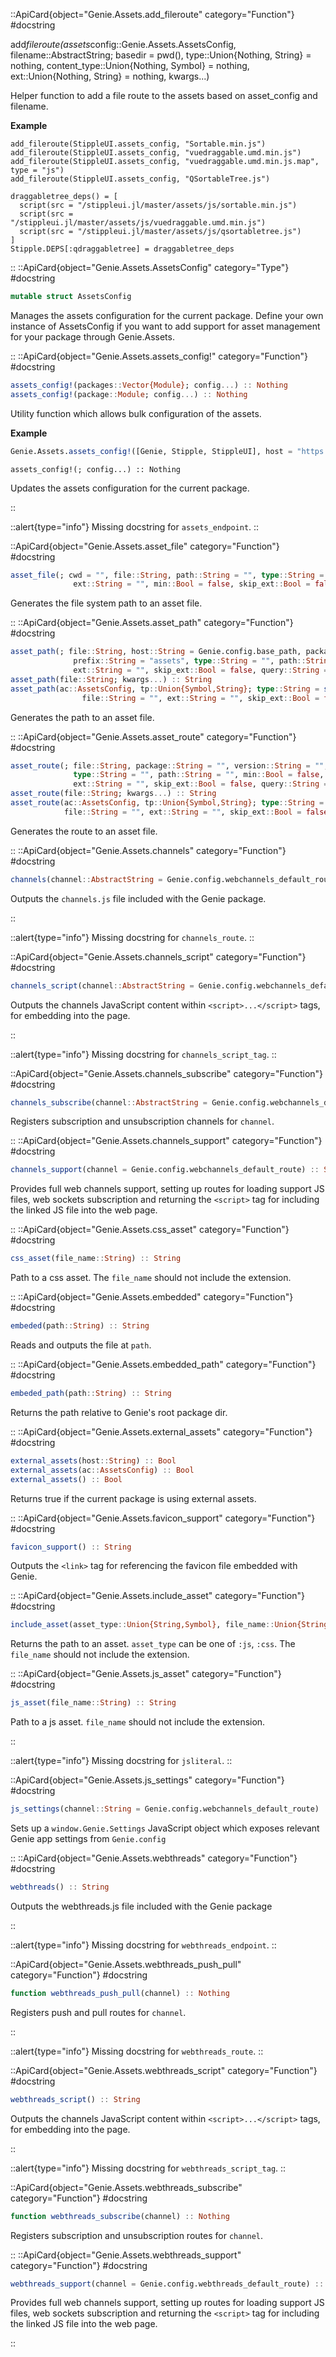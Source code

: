 

::ApiCard{object="Genie.Assets.add_fileroute" category="Function"}
#docstring


add*fileroute(assets*config::Genie.Assets.AssetsConfig, filename::AbstractString;     basedir = pwd(),     type::Union{Nothing, String} = nothing,     content_type::Union{Nothing, Symbol} = nothing,     ext::Union{Nothing, String} = nothing, kwargs...)

Helper function to add a file route to the assets based on asset_config and filename.

**Example**

```
add_fileroute(StippleUI.assets_config, "Sortable.min.js")
add_fileroute(StippleUI.assets_config, "vuedraggable.umd.min.js")
add_fileroute(StippleUI.assets_config, "vuedraggable.umd.min.js.map", type = "js")
add_fileroute(StippleUI.assets_config, "QSortableTree.js")

draggabletree_deps() = [
  script(src = "/stippleui.jl/master/assets/js/sortable.min.js")
  script(src = "/stippleui.jl/master/assets/js/vuedraggable.umd.min.js")
  script(src = "/stippleui.jl/master/assets/js/qsortabletree.js")
]
Stipple.DEPS[:qdraggabletree] = draggabletree_deps
```

::
::ApiCard{object="Genie.Assets.AssetsConfig" category="Type"}
#docstring


```julia
mutable struct AssetsConfig
```

Manages the assets configuration for the current package. Define your own instance of AssetsConfig if you want to add support for asset management for your package through Genie.Assets.

::
::ApiCard{object="Genie.Assets.assets_config!" category="Function"}
#docstring


```julia
assets_config!(packages::Vector{Module}; config...) :: Nothing
assets_config!(package::Module; config...) :: Nothing
```

Utility function which allows bulk configuration of the assets.

**Example**

```julia
Genie.Assets.assets_config!([Genie, Stipple, StippleUI], host = "https://cdn.statically.io/gh/GenieFramework")
```


```
assets_config!(; config...) :: Nothing
```

Updates the assets configuration for the current package.

::

::alert{type="info"}Missing docstring for `assets_endpoint`. ::


::ApiCard{object="Genie.Assets.asset_file" category="Function"}
#docstring


```julia
asset_file(; cwd = "", file::String, path::String = "", type::String = "", prefix::String = "assets",
              ext::String = "", min::Bool = false, skip_ext::Bool = false) :: String
```

Generates the file system path to an asset file.

::
::ApiCard{object="Genie.Assets.asset_path" category="Function"}
#docstring


```julia
asset_path(; file::String, host::String = Genie.config.base_path, package::String = "", version::String = "",
              prefix::String = "assets", type::String = "", path::String = "", min::Bool = false,
              ext::String = "", skip_ext::Bool = false, query::String = "") :: String
asset_path(file::String; kwargs...) :: String
asset_path(ac::AssetsConfig, tp::Union{Symbol,String}; type::String = string(tp), path::String = "",
                file::String = "", ext::String = "", skip_ext::Bool = false, query::String = "") :: String
```

Generates the path to an asset file.

::
::ApiCard{object="Genie.Assets.asset_route" category="Function"}
#docstring


```julia
asset_route(; file::String, package::String = "", version::String = "", prefix::String = "assets",
              type::String = "", path::String = "", min::Bool = false,
              ext::String = "", skip_ext::Bool = false, query::String = "") :: String
asset_route(file::String; kwargs...) :: String
asset_route(ac::AssetsConfig, tp::Union{Symbol,String}; type::String = string(tp), path::String = "",
            file::String = "", ext::String = "", skip_ext::Bool = false, query::String = "") :: String
```

Generates the route to an asset file.

::
::ApiCard{object="Genie.Assets.channels" category="Function"}
#docstring


```julia
channels(channel::AbstractString = Genie.config.webchannels_default_route) :: String
```

Outputs the `channels.js` file included with the Genie package.

::

::alert{type="info"}Missing docstring for `channels_route`. ::


::ApiCard{object="Genie.Assets.channels_script" category="Function"}
#docstring


```julia
channels_script(channel::AbstractString = Genie.config.webchannels_default_route) :: String
```

Outputs the channels JavaScript content within `<script>...</script>` tags, for embedding into the page.

::

::alert{type="info"}Missing docstring for `channels_script_tag`. ::


::ApiCard{object="Genie.Assets.channels_subscribe" category="Function"}
#docstring


```julia
channels_subscribe(channel::AbstractString = Genie.config.webchannels_default_route) :: Nothing
```

Registers subscription and unsubscription channels for `channel`.

::
::ApiCard{object="Genie.Assets.channels_support" category="Function"}
#docstring


```julia
channels_support(channel = Genie.config.webchannels_default_route) :: String
```

Provides full web channels support, setting up routes for loading support JS files, web sockets subscription and returning the `<script>` tag for including the linked JS file into the web page.

::
::ApiCard{object="Genie.Assets.css_asset" category="Function"}
#docstring


```julia
css_asset(file_name::String) :: String
```

Path to a css asset. The `file_name` should not include the extension.

::
::ApiCard{object="Genie.Assets.embedded" category="Function"}
#docstring


```julia
embeded(path::String) :: String
```

Reads and outputs the file at `path`.

::
::ApiCard{object="Genie.Assets.embedded_path" category="Function"}
#docstring


```julia
embeded_path(path::String) :: String
```

Returns the path relative to Genie's root package dir.

::
::ApiCard{object="Genie.Assets.external_assets" category="Function"}
#docstring


```julia
external_assets(host::String) :: Bool
external_assets(ac::AssetsConfig) :: Bool
external_assets() :: Bool
```

Returns true if the current package is using external assets.

::
::ApiCard{object="Genie.Assets.favicon_support" category="Function"}
#docstring


```julia
favicon_support() :: String
```

Outputs the `<link>` tag for referencing the favicon file embedded with Genie.

::
::ApiCard{object="Genie.Assets.include_asset" category="Function"}
#docstring


```julia
include_asset(asset_type::Union{String,Symbol}, file_name::Union{String,Symbol}) :: String
```

Returns the path to an asset. `asset_type` can be one of `:js`, `:css`. The `file_name` should not include the extension.

::
::ApiCard{object="Genie.Assets.js_asset" category="Function"}
#docstring


```julia
js_asset(file_name::String) :: String
```

Path to a js asset. `file_name` should not include the extension.

::

::alert{type="info"}Missing docstring for `jsliteral`. ::


::ApiCard{object="Genie.Assets.js_settings" category="Function"}
#docstring


```julia
js_settings(channel::String = Genie.config.webchannels_default_route) :: String
```

Sets up a `window.Genie.Settings` JavaScript object which exposes relevant Genie app settings from `Genie.config`

::
::ApiCard{object="Genie.Assets.webthreads" category="Function"}
#docstring


```julia
webthreads() :: String
```

Outputs the webthreads.js file included with the Genie package

::

::alert{type="info"}Missing docstring for `webthreads_endpoint`. ::


::ApiCard{object="Genie.Assets.webthreads_push_pull" category="Function"}
#docstring


```julia
function webthreads_push_pull(channel) :: Nothing
```

Registers push and pull routes for `channel`.

::

::alert{type="info"}Missing docstring for `webthreads_route`. ::


::ApiCard{object="Genie.Assets.webthreads_script" category="Function"}
#docstring


```julia
webthreads_script() :: String
```

Outputs the channels JavaScript content within `<script>...</script>` tags, for embedding into the page.

::

::alert{type="info"}Missing docstring for `webthreads_script_tag`. ::


::ApiCard{object="Genie.Assets.webthreads_subscribe" category="Function"}
#docstring


```julia
function webthreads_subscribe(channel) :: Nothing
```

Registers subscription and unsubscription routes for `channel`.

::
::ApiCard{object="Genie.Assets.webthreads_support" category="Function"}
#docstring


```julia
webthreads_support(channel = Genie.config.webthreads_default_route) :: String
```

Provides full web channels support, setting up routes for loading support JS files, web sockets subscription and returning the `<script>` tag for including the linked JS file into the web page.

::
